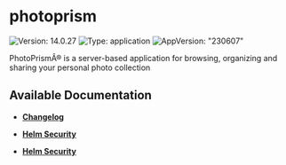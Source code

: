 # photoprism

![Version: 14.0.27](https://img.shields.io/badge/Version-14.0.27-informational?style=flat-square) ![Type: application](https://img.shields.io/badge/Type-application-informational?style=flat-square) ![AppVersion: "230607"](https://img.shields.io/badge/AppVersion-"230607"-informational?style=flat-square)

PhotoPrismÂ® is a server-based application for browsing, organizing and sharing your personal photo collection

## Available Documentation

- [**Changelog**](CHANGELOG)

- [**Helm Security**](container-security)

- [**Helm Security**](helm-security)

